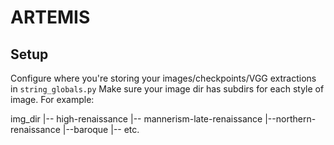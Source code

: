 # ARTEMIS

## Setup
Configure where you're storing your images/checkpoints/VGG extractions in `string_globals.py`
Make sure your image dir has subdirs for each style of image. For example:

img_dir
|-- high-renaissance
|-- mannerism-late-renaissance
|--northern-renaissance
|--baroque
|-- etc.
